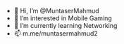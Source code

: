 - 👋 Hi, I’m @MuntaserMahmud
- 👀 I’m interested in Mobile Gaming
- 🌱 I’m currently learning Networking
- 📫 m.me/muntasermahmud2

<!---
MuntaserMahmud/MuntaserMahmud is a ✨ special ✨ repository because its `README.md` (this file) appears on your GitHub profile.
You can click the Preview link to take a look at your changes.
--->
